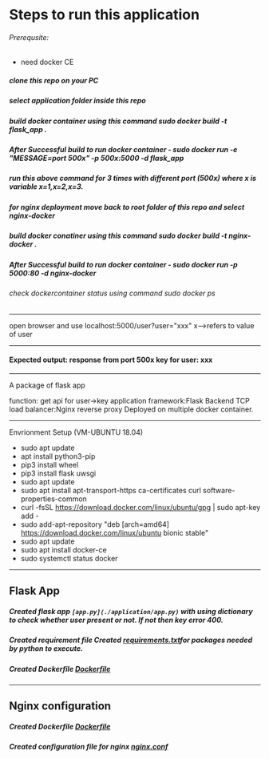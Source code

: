 # Steps to run this application

###### Prerequsite: 
* need docker CE
#####  clone this repo on your PC
#####  select application folder inside this repo
#####  build docker container using this command sudo docker build -t flask_app .
#####  After Successful build to run docker container - sudo docker run -e "MESSAGE=port 500x" -p 500x:5000 -d flask_app
#####  run this above command for 3 times with different port (500x) where x is variable x=1,x=2,x=3.
#####  for nginx deployment move back to root folder of this repo and select nginx-docker
#####  build docker conatiner using this command sudo docker build -t nginx-docker .
#####  After Successful build to run docker container - sudo docker run -p 5000:80 -d nginx-docker
###### check dockercontainer status using command sudo docker ps
***
open browser and use localhost:5000/user?user="xxx"   x-->refers to value of user
***
#### Expected output: response from port 500x key for user: xxx
***


A package of flask app

function: get api for user->key
application framework:Flask
Backend TCP load balancer:Nginx reverse proxy
Deployed on multiple docker container.

***
Envrionment Setup (VM-UBUNTU 18.04)
* sudo apt update
* apt install python3-pip
* pip3 install wheel
* pip3 install flask uwsgi
* sudo apt update
* sudo apt install apt-transport-https ca-certificates curl software-properties-common
* curl -fsSL https://download.docker.com/linux/ubuntu/gpg | sudo apt-key add -
* sudo add-apt-repository "deb [arch=amd64] https://download.docker.com/linux/ubuntu bionic stable"
* sudo apt update
* sudo apt install docker-ce
* sudo systemctl status docker
***
## Flask App 
##### Created flask app ```[app.py](./application/app.py)``` with using dictionary to check whether user present or not. If not then key error 400.
##### Created requirement file Created [requirements.txt](./application/requirements.txt)for packages needed by python to execute.
##### Created Dockerfile [Dockerfile](../application/Dockerfile)
***
## Nginx configuration
##### Created Dockerfile [Dockerfile](./nginx-docker/Dockerfile)
##### Created configuration file for nginx [nginx.conf](./nginx-docker/nginx.conf)
